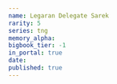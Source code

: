 ```yaml
---
name: Legaran Delegate Sarek
rarity: 5
series: tng
memory_alpha:
bigbook_tier: -1
in_portal: true
date:
published: true
---
```



